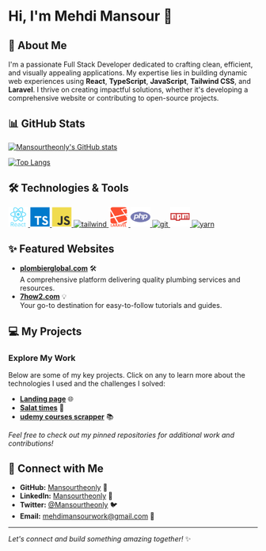 # Hi, I'm Mehdi Mansour 👋

## 🚀 About Me

I'm a passionate Full Stack Developer dedicated to crafting clean, efficient, and visually appealing applications. My expertise lies in building dynamic web experiences using **React**, **TypeScript**, **JavaScript**, **Tailwind CSS**, and **Laravel**. I thrive on creating impactful solutions, whether it's developing a comprehensive website or contributing to open-source projects.

## 📊 GitHub Stats

[![Mansourtheonly's GitHub stats](https://github-readme-stats.vercel.app/api?username=Mansourtheonly&show_icons=true&theme=radical )](https://github.com/anuraghazra/github-readme-stats )

[![Top Langs](https://github-readme-stats.vercel.app/api/top-langs/?username=Mansourtheonly&layout=compact&theme=radical )](https://github.com/anuraghazra/github-readme-stats )

## 🛠️ Technologies & Tools

<p align="left">
  <a href="https://react.dev/" target="_blank" rel="noreferrer">
    <img src="https://raw.githubusercontent.com/devicons/devicon/master/icons/react/react-original-wordmark.svg" alt="react" width="40" height="40"/>
  </a>
  <a href="https://www.typescriptlang.org/" target="_blank" rel="noreferrer">
    <img src="https://raw.githubusercontent.com/devicons/devicon/master/icons/typescript/typescript-original.svg" alt="typescript" width="40" height="40"/>
  </a>
  <a href="https://developer.mozilla.org/en-US/docs/Web/JavaScript" target="_blank" rel="noreferrer">
    <img src="https://raw.githubusercontent.com/devicons/devicon/master/icons/javascript/javascript-original.svg" alt="javascript" width="40" height="40"/>
  </a>
  <a href="https://tailwindcss.com/" target="_blank" rel="noreferrer">
    <img src="https://www.vectorlogo.zone/logos/tailwindcss/tailwindcss-icon.svg" alt="tailwind" width="40" height="40"/>
  </a>
  <a href="https://laravel.com/" target="_blank" rel="noreferrer">
    <img src="https://raw.githubusercontent.com/devicons/devicon/master/icons/laravel/laravel-plain-wordmark.svg" alt="laravel" width="40" height="40"/>
  </a>
  <a href="https://www.php.net/" target="_blank" rel="noreferrer">
    <img src="https://raw.githubusercontent.com/devicons/devicon/master/icons/php/php-plain.svg" alt="php" width="40" height="40"/>
  </a>
  <a href="https://git-scm.com/" target="_blank" rel="noreferrer">
    <img src="https://www.vectorlogo.zone/logos/git-scm/git-scm-icon.svg" alt="git" width="40" height="40"/>
  </a>
  <a href="https://www.npmjs.com/" target="_blank" rel="noreferrer">
    <img src="https://raw.githubusercontent.com/devicons/devicon/master/icons/npm/npm-original-wordmark.svg" alt="npm" width="40" height="40"/>
  </a>
  <a href="https://yarnpkg.com/" target="_blank" rel="noreferrer">
    <img src="https://www.vectorlogo.zone/logos/yarnpkg/yarnpkg-icon.svg" alt="yarn" width="40" height="40"/>
  </a>
</p>

## ✨ Featured Websites

- **[plombierglobal.com](https://plombierglobal.com )** 🛠️  
  A comprehensive platform delivering quality plumbing services and resources.
- **[7how2.com](https://7how2.com )** 💡  
  Your go-to destination for easy-to-follow tutorials and guides.

## 💻 My Projects

### Explore My Work
Below are some of my key projects. Click on any to learn more about the technologies I used and the challenges I solved:

- **[Landing page](https://github.com/Mansourtheonly/landing-page )** 🌐 
- **[Salat times](https://github.com/Mansourtheonly/my-prayer )** 🕌 
- **[udemy courses scrapper](https://github.com/Mansourtheonly/UdemyCourseScraper )** 📚 

*Feel free to check out my pinned repositories for additional work and contributions!*

## 🤝 Connect with Me

- **GitHub:** [Mansourtheonly](https://github.com/Mansourtheonly/landing-page ) 🐙
- **LinkedIn:** [Mansourtheonly](https://www.linkedin.com/in/mehdimansour/ ) 💼 
- **Twitter:** [@Mansourtheonly](https://twitter.com/Mansourtheonly ) 🐦
- **Email:** [mehdimansourwork@gmail.com](mailto:mehdimansourwork@gmail.com) 📧 

---

*Let's connect and build something amazing together!* ✨
